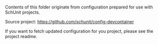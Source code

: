Contents of this folder originate from configuration prepared for use with SchUnit projects.

Source project:
https://github.com/schunit/config-devcontainer

If you want to fetch updated configuration for you project, please see the project readme.